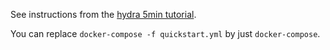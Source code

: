 See instructions from the [hydra 5min tutorial](https://www.ory.sh/docs/hydra/5min-tutorial).

You can replace `docker-compose -f quickstart.yml` by just `docker-compose`.
